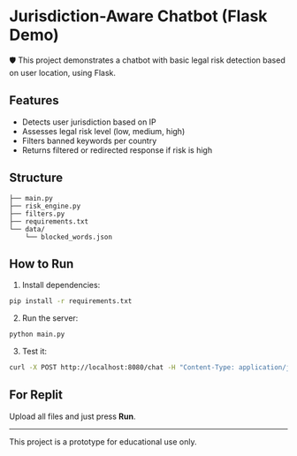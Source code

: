 # Jurisdiction-Aware Chatbot (Flask Demo)

🛡️ This project demonstrates a chatbot with basic legal risk detection based on user location, using Flask.

## Features

- Detects user jurisdiction based on IP
- Assesses legal risk level (low, medium, high)
- Filters banned keywords per country
- Returns filtered or redirected response if risk is high

## Structure

```
├── main.py
├── risk_engine.py
├── filters.py
├── requirements.txt
└── data/
    └── blocked_words.json
```

## How to Run

1. Install dependencies:

```bash
pip install -r requirements.txt
```

2. Run the server:

```bash
python main.py
```

3. Test it:

```bash
curl -X POST http://localhost:8080/chat -H "Content-Type: application/json" -d '{"message": "hello"}'
```

## For Replit

Upload all files and just press **Run**.

---

This project is a prototype for educational use only.